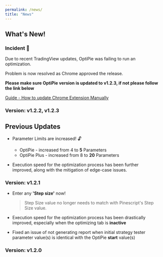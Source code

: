 ```yaml
---
permalink: /news/
title: "News"
---
```


## What's New!
### **Incident 🚨**

Due to recent TradingView updates, OptiPie was failing to run an optimization.

Problem is now resolved as Chrome approved the release.

**Please make sure OptiPie version is updated to v1.2.3, if not please follow the link below**

[Guide - How to update Chrome Extension Manually](https://help.qlik.com/talend/en-US/api-tester-user-guide/Cloud/updating-chrome-extension)


### Version: v1.2.2, v1.2.3

## Previous Updates

- Parameter Limits are increased! 🔓 
    - OptiPie - increased from 4 to **5** Parameters
    - OptiPie Plus - increased from 8 to **20** Parameters
   
- Execution speed for the optimization process has been further improved, along with the mitigation of edge-case issues.

### Version: v1.2.1

- Enter any **'Step size'** now! 

    > Step Size value no longer needs to match with Pinescript's Step Size value.
   
- Execution speed for the optimization process has been drastically improved, especially when the optimizing tab is **inactive** 
- Fixed an issue of not generating report when initial strategy tester parameter value(s) is identical with the OptiPie **start** value(s)

### Version: v1.2.0